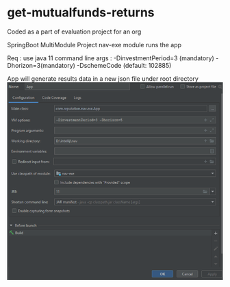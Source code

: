# get-mutualfunds-returns
Coded as a part of evaluation project for an org

SpringBoot MultiModule Project
nav-exe module runs the app

Req : use java 11 
command line args : -DinvestmentPeriod=3 (mandatory) -Dhorizon=3(mandatory) -DschemeCode (default: 102885)

App will generate results data in a new json file under root directory 
![App Config ](reputationapp.png?raw=true " App Config")